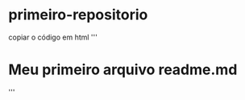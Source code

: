 # primeiro-repositorio

 copiar o código em html
'''
<html>
  <h1>Meu primeiro arquivo readme.md</h1>
    </html>
'''
